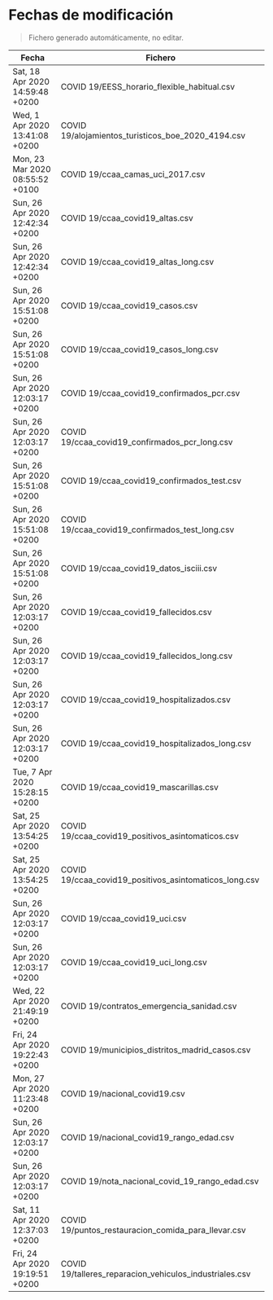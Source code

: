 # Fechas de modificación

> Fichero generado automáticamente, no editar.

| Fecha                           | Fichero                  |
|---------------------------------|--------------------------|
| Sat, 18 Apr 2020 14:59:48 +0200  | COVID 19/EESS_horario_flexible_habitual.csv |
| Wed, 1 Apr 2020 13:41:08 +0200  | COVID 19/alojamientos_turisticos_boe_2020_4194.csv |
| Mon, 23 Mar 2020 08:55:52 +0100  | COVID 19/ccaa_camas_uci_2017.csv |
| Sun, 26 Apr 2020 12:42:34 +0200  | COVID 19/ccaa_covid19_altas.csv |
| Sun, 26 Apr 2020 12:42:34 +0200  | COVID 19/ccaa_covid19_altas_long.csv |
| Sun, 26 Apr 2020 15:51:08 +0200  | COVID 19/ccaa_covid19_casos.csv |
| Sun, 26 Apr 2020 15:51:08 +0200  | COVID 19/ccaa_covid19_casos_long.csv |
| Sun, 26 Apr 2020 12:03:17 +0200  | COVID 19/ccaa_covid19_confirmados_pcr.csv |
| Sun, 26 Apr 2020 12:03:17 +0200  | COVID 19/ccaa_covid19_confirmados_pcr_long.csv |
| Sun, 26 Apr 2020 15:51:08 +0200  | COVID 19/ccaa_covid19_confirmados_test.csv |
| Sun, 26 Apr 2020 15:51:08 +0200  | COVID 19/ccaa_covid19_confirmados_test_long.csv |
| Sun, 26 Apr 2020 15:51:08 +0200  | COVID 19/ccaa_covid19_datos_isciii.csv |
| Sun, 26 Apr 2020 12:03:17 +0200  | COVID 19/ccaa_covid19_fallecidos.csv |
| Sun, 26 Apr 2020 12:03:17 +0200  | COVID 19/ccaa_covid19_fallecidos_long.csv |
| Sun, 26 Apr 2020 12:03:17 +0200  | COVID 19/ccaa_covid19_hospitalizados.csv |
| Sun, 26 Apr 2020 12:03:17 +0200  | COVID 19/ccaa_covid19_hospitalizados_long.csv |
| Tue, 7 Apr 2020 15:28:15 +0200  | COVID 19/ccaa_covid19_mascarillas.csv |
| Sat, 25 Apr 2020 13:54:25 +0200  | COVID 19/ccaa_covid19_positivos_asintomaticos.csv |
| Sat, 25 Apr 2020 13:54:25 +0200  | COVID 19/ccaa_covid19_positivos_asintomaticos_long.csv |
| Sun, 26 Apr 2020 12:03:17 +0200  | COVID 19/ccaa_covid19_uci.csv |
| Sun, 26 Apr 2020 12:03:17 +0200  | COVID 19/ccaa_covid19_uci_long.csv |
| Wed, 22 Apr 2020 21:49:19 +0200  | COVID 19/contratos_emergencia_sanidad.csv |
| Fri, 24 Apr 2020 19:22:43 +0200  | COVID 19/municipios_distritos_madrid_casos.csv |
| Mon, 27 Apr 2020 11:23:48 +0200  | COVID 19/nacional_covid19.csv |
| Sun, 26 Apr 2020 12:03:17 +0200  | COVID 19/nacional_covid19_rango_edad.csv |
| Sun, 26 Apr 2020 12:03:17 +0200  | COVID 19/nota_nacional_covid_19_rango_edad.csv |
| Sat, 11 Apr 2020 12:37:03 +0200  | COVID 19/puntos_restauracion_comida_para_llevar.csv |
| Fri, 24 Apr 2020 19:19:51 +0200  | COVID 19/talleres_reparacion_vehiculos_industriales.csv |
